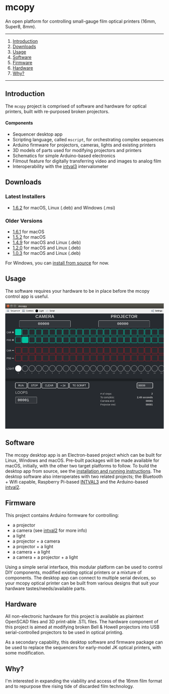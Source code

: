 # mcopy

An open platform for controlling small-gauge film optical printers (16mm, Super8, 8mm).

-------
1. <a href="#intro">Introduction</a>
2. <a href="#downloads">Downloads</a>
1. <a href="#usage">Usage</a>
2. <a href="#software">Software</a>
3. <a href="#firmware">Firmware</a>
3. <a href="#hardware">Hardware</a>
4. <a href="#why">Why?</a>

-------

## Introduction <a name="intro"></a>

The `mcopy` project is comprised of software and hardware for optical printers, built with re-purposed broken projectors.

#### Components

* Sequencer desktop app
* Scripting language, called `mscript`, for orchestrating complex sequences
* Arduino firmware for projectors, cameras, lights and existing printers
* 3D models of parts used for modifying projectors and printers
* Schematics for simple Arduino-based electronics
* Filmout feature for digitally transferring video and images to analog film
* Interoperability with the [intval3](https://github.com/sixteenmillimeter/intval3) intervalometer

## Downloads <a name="downloads"></a>

### Latest Installers
* [1.6.2](https://github.com/sixteenmillimeter/mcopy/releases/tag/1.6.2) for macOS, Linux (.deb) and Windows (.msi)


### Older Versions
* [1.6.1](https://github.com/sixteenmillimeter/mcopy/releases/tag/1.6.1) for macOS
* [1.5.2](https://github.com/sixteenmillimeter/mcopy/releases/tag/1.5.2) for macOS
* [1.4.9](https://github.com/sixteenmillimeter/mcopy/releases/tag/1.4.9) for macOS and Linux (.deb)
* [1.2.0](https://github.com/sixteenmillimeter/mcopy/releases/tag/1.2.0) for macOS and Linux (.deb)
* [1.0.3](https://github.com/sixteenmillimeter/mcopy/releases/tag/1.0.3) for macOS and Linux (.deb)

For Windows, you can [install from source](https://github.com/sixteenmillimeter/mcopy/tree/master/app#mcopy-desktop-app) for now.

## Usage <a name="usage"></a>

The software requires your hardware to be in place before the mcopy control app is useful.

![mcopy app](docs/mcopy.png?raw=true "mcopy app")

## Software <a name="software"></a>

The mcopy desktop app is an Electron-based project which can be built for Linux, Windows and macOS.
Pre-built packages will be made available for macOS, initially, with the other two target platforms to follow.
To build the desktop app from source, see the [installation and running instructions](https://github.com/sixteenmillimeter/mcopy/tree/master/app#mcopy-desktop-app).
The desktop software also interoperates with two related projects; the Bluetooth + Wifi capable, Raspberry Pi-based [INTVAL3](https://github.com/sixteenmillimeter/intval3) and the Arduino-based [intval2](https://github.com/sixteenmillimeter/intval2).

## Firmware <a name="firmware"></a>

This project contains Arduino formware for controlling: 

* a projector
* a camera (see [intval2](https://github.com/sixteenmillimeter/intval2) for more info)
* a light
* a projector + a camera
* a projector + a light
* a camera + a light
* a camera + a projector + a light

Using a simple serial interface, this modular platform can be used to control DIY components, modified existing optical printers or a mixture of components.
The desktop app can connect to multiple serial devices, so your mcopy optical printer can be built from various designs that suit your hardware tastes/needs/available parts.


## Hardware <a name="hardware"></a>

All non-electronic hardware for this project is available as plaintext OpenSCAD files and 3D print-able .STL files. 
The hardware component of this project is aimed at modifying broken Bell & Howell projectors into USB serial-controlled projectors to be used in optical printing.

As a secondary capability, this desktop software and firmware package can be used to replace the sequencers for early-model JK optical printers, with some modification.


## Why? <a name="why"></a>

I'm interested in expanding the viability and access of the 16mm film format and to repurpose thre rising tide of discarded film technology.

